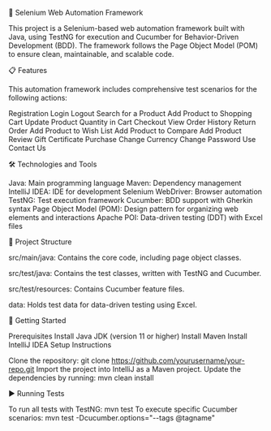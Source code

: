 🚀 Selenium Web Automation Framework

This project is a Selenium-based web automation framework built with Java, using TestNG for execution and Cucumber for Behavior-Driven Development (BDD). The framework follows the Page Object Model (POM) to ensure clean, maintainable, and scalable code.

📋 Features

This automation framework includes comprehensive test scenarios for the following actions:

Registration
Login
Logout
Search for a Product
Add Product to Shopping Cart
Update Product Quantity in Cart
Checkout
View Order History
Return Order
Add Product to Wish List
Add Product to Compare
Add Product Review
Gift Certificate Purchase
Change Currency
Change Password
Use Contact Us



🛠 Technologies and Tools

Java: Main programming language
Maven: Dependency management
IntelliJ IDEA: IDE for development
Selenium WebDriver: Browser automation
TestNG: Test execution framework
Cucumber: BDD support with Gherkin syntax
Page Object Model (POM): Design pattern for organizing web elements and interactions
Apache POI: Data-driven testing (DDT) with Excel files



📂 Project Structure

src/main/java: Contains the core code, including page object classes.

src/test/java: Contains the test classes, written with TestNG and Cucumber.

src/test/resources: Contains Cucumber feature files.

data: Holds test data for data-driven testing using Excel.



🚀 Getting Started

Prerequisites
Install Java JDK (version 11 or higher)
Install Maven
Install IntelliJ IDEA
Setup Instructions

Clone the repository:
git clone https://github.com/yourusername/your-repo.git
Import the project into IntelliJ as a Maven project.
Update the dependencies by running:
mvn clean install

▶️ Running Tests

To run all tests with TestNG:
mvn test
To execute specific Cucumber scenarios:
mvn test -Dcucumber.options="--tags @tagname"

